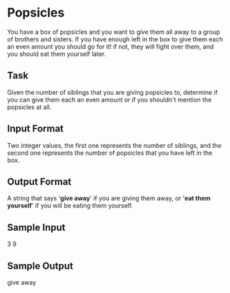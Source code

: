 # Popsicles

You have a box of popsicles and you want to give
them all away to a group of brothers and sisters. If
you have enough left in the box to give them each
an even amount you should go for it! if not, they will
fight over them, and you should eat them yourself
later.

## Task

Given the number of siblings that you are giving
popsicles to, determine if you can give them each
an even amount or if you shouldn't mention the
popsicles at all.

## Input Format

Two integer values, the first one represents the
number of siblings, and the second one represents
the number of popsicles that you have left in the
box.

## Output Format

A string that says '**give away**' if you are giving them
away, or '**eat them yourself**' if you will be eating
them yourself.

## Sample Input

3 9

## Sample Output

give away